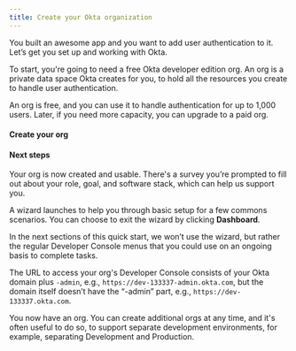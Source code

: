 ```yaml
---
title: Create your Okta organization
---
```


You built an awesome app and you want to add user authentication to it. Let’s get you set up and working with Okta.

To start, you're going to need a free Okta developer edition org. An org is a private data space Okta creates for you, to hold all the resources you create to handle user authentication.

An org is free, and you can use it to handle authentication for up to 1,000 users. Later, if you need more capacity, you can upgrade to a paid org.

#### Create your org

<StackSelector snippet="create-org" />

#### Next steps

Your org is now created and usable. There's a survey you’re prompted to fill out about your role, goal, and software stack, which can help us support you.

A wizard launches to help you through basic setup for a few commons scenarios. You can choose to exit the wizard by clicking **Dashboard**.

In the next sections of this quick start, we won’t use the wizard, but rather the regular Developer Console menus that you could use on an ongoing basis to complete tasks.

The URL to access your org's Developer Console consists of your Okta domain plus `-admin`, e.g., `https://dev-133337-admin.okta.com`, but the domain itself doesn’t have the “-admin” part, e.g., `https://dev-133337.okta.com`.

You now have an org. You can create additional orgs at any time, and it's often useful to do so, to support separate development environments, for example, separating Development and Production.

<NextSectionLink/>

